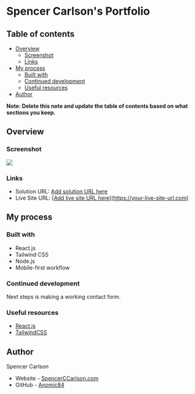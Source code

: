 # Spencer Carlson's Portfolio

## Table of contents

- [Overview](#overview)
  - [Screenshot](#screenshot)
  - [Links](#links)
- [My process](#my-process)
  - [Built with](#built-with)
  - [Continued development](#continued-development)
  - [Useful resources](#useful-resources)
- [Author](#author)

**Note: Delete this note and update the table of contents based on what sections you keep.**

## Overview

### Screenshot

![](https://i.imgur.com/XaYToth.png)


### Links

- Solution URL: [Add solution URL here](https://your-solution-url.com)
- Live Site URL: [[Add live site URL here](https://spencerccarlson.com/)][(https://your-live-site-url.com)](https://spencerccarlson.com/)

## My process

### Built with

- React.js
- Tailwind CSS
- Node.js
- Mobile-first workflow


### Continued development

Next steps is making a working contact form. 

### Useful resources

- [React.js](https://react.dev/learn) 
- [TailwindCSS](https://tailwindcss.com/docs/installation)



## Author
  Spencer Carlson
- Website - [SpencerCCarlson.com](https://spencerccarlson.com/)
- GitHub - [Anomic84](https://github.com/anomic84)
